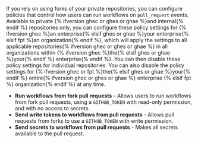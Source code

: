 If you rely on using forks of your private repositories, you can configure policies that control how users can run workflows on `pull_request` events. Available to private {% ifversion ghec or ghes or ghae %}and internal{% endif %} repositories only, you can configure these policy settings for {% ifversion ghec %}an enterprise{% elsif ghes or ghae %}your enterprise{% elsif fpt %}an organization{% endif %}, which will apply the settings to all applicable repositories{% ifversion ghec or ghes or ghae %} in all organizations within {% ifversion ghec %}the{% elsif ghes or ghae %}your{% endif %} enterprise{% endif %}. You can then disable these policy settings for individual repositories. You can also disable the policy settings for {% ifversion ghec or fpt %}the{% elsif ghes or ghae %}your{% endif %} entire{% ifversion ghec or ghes or ghae %} enterprise {% elsif  fpt %} organization{% endif %} at any time.

- **Run workflows from fork pull requests** - Allows users to run workflows from fork pull requests, using a `GITHUB_TOKEN` with read-only permission, and with no access to secrets.
- **Send write tokens to workflows from pull requests** - Allows pull requests from forks to use a `GITHUB_TOKEN` with write permission.
- **Send secrets to workflows from pull requests** - Makes all secrets available to the pull request.
